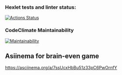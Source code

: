 ### Hexlet tests and linter status:
[![Actions Status](https://github.com/modemfux/python-project-49/workflows/hexlet-check/badge.svg)](https://github.com/modemfux/python-project-49/actions)

### CodeClimate Maintainability
[![Maintainability](https://api.codeclimate.com/v1/badges/354794dcad51932d684a/maintainability)](https://codeclimate.com/github/modemfux/python-project-49/maintainability)

## Asiinema for brain-even game
https://asciinema.org/a/7ssUcxHbBu51z33pC6PwOrnfY

